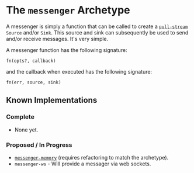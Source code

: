 # The `messenger` Archetype

A messenger is simply a function that can be called to create a [`pull-stream`](https://github.com/dominictarr/pull-stream) `Source` and/or `Sink`.  This source and sink can subsequently be used to send and/or receive messages.  It's very simple.

A messenger function has the following signature:

```
fn(opts?, callback)
```

and the callback when executed has the following signature:

```
fn(err, source, sink)
```

## Known Implementations

### Complete

- None yet.

### Proposed / In Progress

- [`messenger-memory`](https://github.com/DamonOehlman/messenger-memory) (requires refactoring to match the archetype).
- `messenger-ws` - Will provide a messager via web sockets.
